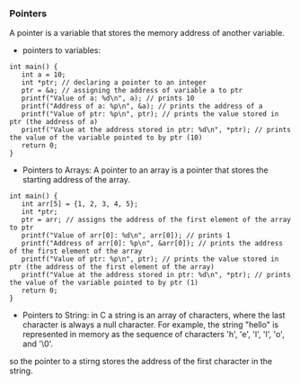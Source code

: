 ### Pointers

A pointer is a variable that stores the memory address of another variable.

- pointers to variables:

```
int main() {
   int a = 10;
   int *ptr; // declaring a pointer to an integer
   ptr = &a; // assigning the address of variable a to ptr
   printf("Value of a: %d\n", a); // prints 10
   printf("Address of a: %p\n", &a); // prints the address of a
   printf("Value of ptr: %p\n", ptr); // prints the value stored in ptr (the address of a)
   printf("Value at the address stored in ptr: %d\n", *ptr); // prints the value of the variable pointed to by ptr (10)
   return 0;
}
```

- Pointers to Arrays:
  A pointer to an array is a pointer that stores the starting address of the array.

```
int main() {
   int arr[5] = {1, 2, 3, 4, 5};
   int *ptr;
   ptr = arr; // assigns the address of the first element of the array to ptr
   printf("Value of arr[0]: %d\n", arr[0]); // prints 1
   printf("Address of arr[0]: %p\n", &arr[0]); // prints the address of the first element of the array
   printf("Value of ptr: %p\n", ptr); // prints the value stored in ptr (the address of the first element of the array)
   printf("Value at the address stored in ptr: %d\n", *ptr); // prints the value of the variable pointed to by ptr (1)
   return 0;
}
```

- Pointers to String:
  in C a string is an array of characters, where the last character is always a null character. For example, the string "hello" is represented in memory as the sequence of characters 'h', 'e', 'l', 'l', 'o', and '\0'.

so the pointer to a stirng stores the address of the first character in the string.
